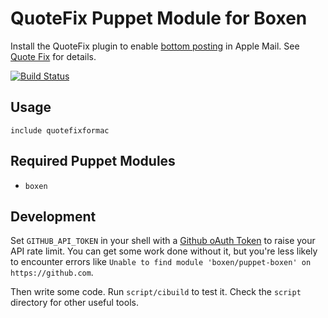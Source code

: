 # QuoteFix Puppet Module for Boxen

Install the QuoteFix plugin to enable [bottom posting][bp] in Apple Mail.
See [Quote Fix][qfm] for details.

[bp]: http://catb.org/jargon/html/B/bottom-post.html
[qfm]: https://github.com/robertklep/quotefixformac

[![Build Status](https://travis-ci.org/sr/puppet-quotefixformac.png?branch=master)](https://travis-ci.org/sr/puppet-quotefixformac)

## Usage

```puppet
include quotefixformac
```

## Required Puppet Modules

* `boxen`

## Development

Set `GITHUB_API_TOKEN` in your shell with a [Github oAuth Token](https://help.github.com/articles/creating-an-oauth-token-for-command-line-use) to raise your API rate limit. You can get some work done without it, but you're less likely to encounter errors like `Unable to find module 'boxen/puppet-boxen' on https://github.com`.

Then write some code. Run `script/cibuild` to test it. Check the `script`
directory for other useful tools.
